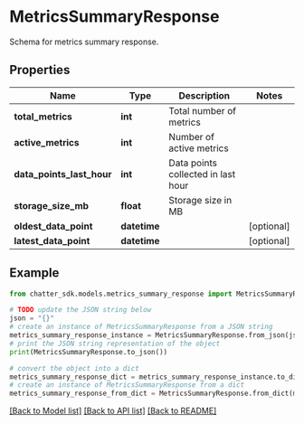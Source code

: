 # MetricsSummaryResponse

Schema for metrics summary response.

## Properties

Name | Type | Description | Notes
------------ | ------------- | ------------- | -------------
**total_metrics** | **int** | Total number of metrics | 
**active_metrics** | **int** | Number of active metrics | 
**data_points_last_hour** | **int** | Data points collected in last hour | 
**storage_size_mb** | **float** | Storage size in MB | 
**oldest_data_point** | **datetime** |  | [optional] 
**latest_data_point** | **datetime** |  | [optional] 

## Example

```python
from chatter_sdk.models.metrics_summary_response import MetricsSummaryResponse

# TODO update the JSON string below
json = "{}"
# create an instance of MetricsSummaryResponse from a JSON string
metrics_summary_response_instance = MetricsSummaryResponse.from_json(json)
# print the JSON string representation of the object
print(MetricsSummaryResponse.to_json())

# convert the object into a dict
metrics_summary_response_dict = metrics_summary_response_instance.to_dict()
# create an instance of MetricsSummaryResponse from a dict
metrics_summary_response_from_dict = MetricsSummaryResponse.from_dict(metrics_summary_response_dict)
```
[[Back to Model list]](../README.md#documentation-for-models) [[Back to API list]](../README.md#documentation-for-api-endpoints) [[Back to README]](../README.md)


